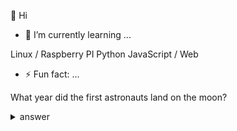 👋 Hi

- 🌱 I’m currently learning ...

Linux / Raspberry PI
Python
JavaScript / Web

- ⚡ Fun fact: ...

What year did the first astronauts land on the moon?

<details>
  <summary>answer</summary>

Apollo 11 was the spaceflight that landed the first humans on the Moon, Americans Neil Armstrong and Buzz Aldrin, on July 20, 1969, at 20:18 UTC. Armstrong became the first to step onto the lunar surface six hours later on July 21 at 02:56 UTC.

  
</details>

<!---
bbwe-2020/bbwe-2020 is a ✨ special ✨ repository because its `README.md` (this file) appears on your GitHub profile.
You can click the Preview link to take a look at your changes.
--->
